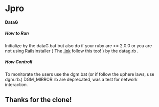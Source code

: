 # Jpro


<h4> DataG </h4>

<h5>How to Run</h5>
Initialize by the dataG.bat
but also do if your ruby are >= 2.0.0 or you are not using RailsInstaller ( The <u>.lnk</u> follow this too! ) by the datag.rb .

<h5>How Controll</h5>

  To monitorate the users use the dgm.bat (or if follow the uphere laws, use dgm.rb.)
  DGM_MIRROR.rb are deprecated, was a test for network interaction.



<h2>Thanks for the clone!</h2>
